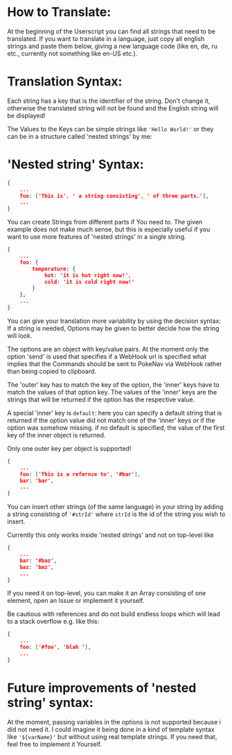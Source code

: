 # How to Translate:
At the beginning of the Userscript you can find all strings that need to be translated. If you want to translate in a language, just copy all english strings and paste them below, giving a new language code (like en, de, ru etc., currently not something like en-US etc.).
# Translation Syntax:
Each string has a key that is the identifier of the string. Don't change it, otherwise the translated string will not be found and the English string will be displayed!

The Values to the Keys can be simple strings like ```'Hello World!'``` or they can be in a structure called 'nested strings' by me:
# 'Nested string' Syntax:
```JSON
{
    ...
    foo: ['This is', ' a string consisting', ' of three parts.'],
    ...
}
```
You can create Strings from different parts if You need to. The given example does not make much sense, but this is especially useful if you want to use more features of 'nested strings' in a single string.

```JSON
{
    ...
    foo: {
        temperature: {
            hot: 'it is hot right now!',
            cold: 'it is cold right now!'
        }
    },
    ...
}
```
You can give your translation more variability by using the decision syntax: If a string is needed, Options may be given to better decide how the string will look.

The options are an object with key/value pairs. At the moment only the option 'send' is used that specifies if a WebHook url is specified what implies that the Commands should be sent to PokeNav via WebHook rather than being copied to clipboard.

The 'outer' key has to match the key of the option, the 'inner' keys have to match the values of that option key. The values of the 'inner' keys are the strings that will be returned if the option has the respective value.

A special 'inner' key is ```default```: here you can specify a default string that is returned if the option value did not match one of the 'inner' keys or if the option was somehow missing. if no default is specified, the value of the first key of the inner object is returned.

Only one outer key per object is supported!

```JSON
{
    ...
    foo: ['This is a refernce to', '#bar'],
    bar: 'bar',
    ...
}
```
You can insert other strings (of the same language) in your string by adding a string consisting of ```'#strId'``` where ```strId``` is the id of the string you wish to insert.

Currently this only works inside 'nested strings' and not on top-level like
```JSON
{
    ...
    bar: '#baz',
    baz: 'baz',
    ...
}
```

If you need it on top-level, you can make it an Array consisting of one element, open an Issue or implement it yourself.

Be cautious with references and do not build endless loops which will lead to a stack overflow e.g. like this:
```JSON
{
    ...
    foo: ['#foo', 'blah '],
    ...
}
```

# Future improvements of 'nested string' syntax:
At the moment, passing variables in the options is not supported because i did not need it. I could imagine it being done in a kind of template syntax like ```'${varName}'``` but without using real template strings. If you need that, feel free to implement it Yourself.